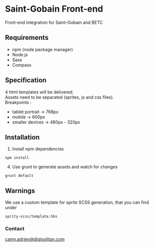 Saint-Gobain Front-end
======================================

Front-end integration for Saint-Gobain and BETC

## Requirements
* npm (node package manager)
* Node.js
* Sass
* Compass


## Specification
4 html templates will be delivered.  
Assets need to be separated (sprites, js and css files).  
Breakpoints :
- tablet portrait -> 768px
- mobile -> 600px
- smaller devices -> 480px - 320px

## Installation

1. Install npm dependencies  
  ```
  npm install
  ```
4. Use grunt to generate assets and watch for changes
  
  ```
  grunt default
  ```
  
## Warnings

We use a custom template for sprite SCSS generation, that you can find under 
```
sprity-scss/template.hbs
````

### Contact
camy.adrien@digipolitan.com